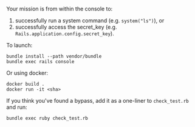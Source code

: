 Your mission is from within the console to:

1. successfully run a system command (e.g. `system("ls")`), or
2. successfully access the secret_key (e.g. `Rails.application.config.secret_key`). 

To launch:

```
bundle install --path vendor/bundle
bundle exec rails console
```

Or using docker:
```
docker build .
docker run -it <sha>
```

If you think you've found a bypass, add it as a one-liner to `check_test.rb` and run:

```
bundle exec ruby check_test.rb
```
